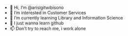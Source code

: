 - 👋 Hi, I’m @arisigitwibisono
- 👀 I’m interested in Customer Services
- 🌱 I’m currently learning Library and Information Science
- 💞️ I just wanna learn github
- 📫 Don't try to reach me, i work alone

<!---
arisigitwibisono/arisigitwibisono is a ✨ special ✨ repository because its `README.md` (this file) appears on your GitHub profile.
You can click the Preview link to take a look at your changes.
--->
